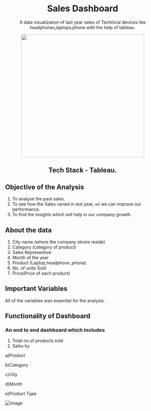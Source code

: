<div align = "center" >
  
  # Sales Dashboard
  
  A data visualization of last year sales of Technical devices like headphones,laptops,phone with the help of tableau.

  
</div>
<div align = "center" >
<img src="https://encrypted-tbn0.gstatic.com/images?q=tbn:ANd9GcQhJKOYPero_YA83zl_v73PRUllt-hTUQG-8w&usqp=CAU" width="400" height = "100" />


## Tech Stack - Tableau.
</div>

## Objective of the Analysis
1. To analyse the past sales.
2. To see how the Sales varied in last year, so we can improve our performance.
3. To find the insights which will help in our company growth.


## About the data
1. City name (where the company stores reside)
2. Category (category of product)
3. Sales Representive
4. Month of the year
5. Product (Laptop,headphone ,phone)
6. No. of units Sold
7. Price(Price of each product)

## Important Variables
   All of the variables was essential for the analysis.

## Functionality of Dashboard 
### An end to end dashboard which includes
1. Total no.of products sold
2. Sales by
  <p>
  a)Product
  
  b)Category
  
  c)City
  
  d)Month
  
  e)Product Type
  
  </p>

![image](https://user-images.githubusercontent.com/106676849/187890963-bdab9270-cbe4-4eba-929c-b651a298d97e.png)

